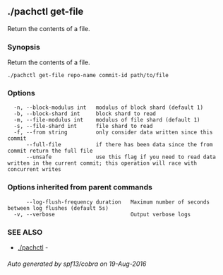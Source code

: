 ## ./pachctl get-file

Return the contents of a file.

### Synopsis


Return the contents of a file.

```
./pachctl get-file repo-name commit-id path/to/file
```

### Options

```
  -n, --block-modulus int   modulus of block shard (default 1)
  -b, --block-shard int     block shard to read
  -m, --file-modulus int    modulus of file shard (default 1)
  -s, --file-shard int      file shard to read
  -f, --from string         only consider data written since this commit
      --full-file           if there has been data since the from commit return the full file
      --unsafe              use this flag if you need to read data written in the current commit; this operation will race with concurrent writes
```

### Options inherited from parent commands

```
      --log-flush-frequency duration   Maximum number of seconds between log flushes (default 5s)
  -v, --verbose                        Output verbose logs
```

### SEE ALSO
* [./pachctl](./pachctl.md)	 - 

###### Auto generated by spf13/cobra on 19-Aug-2016
